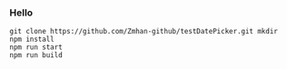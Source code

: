 ### Hello

```
git clone https://github.com/Zmhan-github/testDatePicker.git mkdir
npm install
npm run start
npm run build
```
